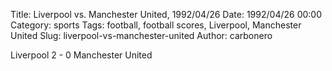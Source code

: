 Title: Liverpool vs. Manchester United, 1992/04/26
Date: 1992/04/26 00:00
Category: sports
Tags: football, football scores, Liverpool, Manchester United
Slug: liverpool-vs-manchester-united
Author: carbonero


Liverpool 2 - 0 Manchester United
